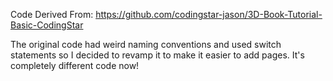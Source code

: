 Code Derived From: https://github.com/codingstar-jason/3D-Book-Tutorial-Basic-CodingStar

The original code had weird naming conventions and used switch statements so I decided to revamp it to make it easier to add pages. It's completely different code now!
